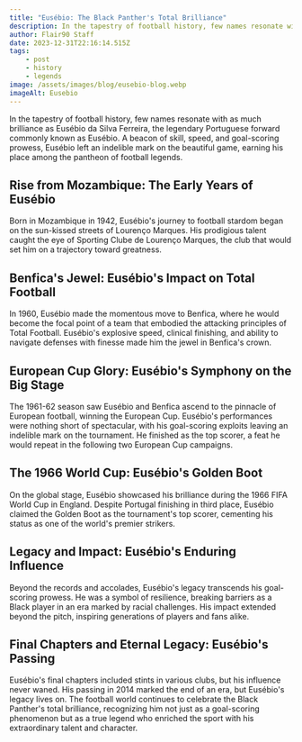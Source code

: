 ```yaml
---
title: "Eusébio: The Black Panther's Total Brilliance"
description: In the tapestry of football history, few names resonate with as much brilliance as Eusébio da Silva Ferreira, the legendary Portuguese forward commonly known as Eusébio.
author: Flair90 Staff
date: 2023-12-31T22:16:14.515Z
tags:
    - post
    - history
    - legends
image: /assets/images/blog/eusebio-blog.webp
imageAlt: Eusebio
---
```


In the tapestry of football history, few names resonate with as much brilliance as Eusébio da Silva Ferreira, the legendary Portuguese forward commonly known as Eusébio. A beacon of skill, speed, and goal-scoring prowess, Eusébio left an indelible mark on the beautiful game, earning his place among the pantheon of football legends.

## Rise from Mozambique: The Early Years of Eusébio

Born in Mozambique in 1942, Eusébio's journey to football stardom began on the sun-kissed streets of Lourenço Marques. His prodigious talent caught the eye of Sporting Clube de Lourenço Marques, the club that would set him on a trajectory toward greatness.

## Benfica's Jewel: Eusébio's Impact on Total Football

In 1960, Eusébio made the momentous move to Benfica, where he would become the focal point of a team that embodied the attacking principles of Total Football. Eusébio's explosive speed, clinical finishing, and ability to navigate defenses with finesse made him the jewel in Benfica's crown.

## European Cup Glory: Eusébio's Symphony on the Big Stage

The 1961-62 season saw Eusébio and Benfica ascend to the pinnacle of European football, winning the European Cup. Eusébio's performances were nothing short of spectacular, with his goal-scoring exploits leaving an indelible mark on the tournament. He finished as the top scorer, a feat he would repeat in the following two European Cup campaigns.

## The 1966 World Cup: Eusébio's Golden Boot

On the global stage, Eusébio showcased his brilliance during the 1966 FIFA World Cup in England. Despite Portugal finishing in third place, Eusébio claimed the Golden Boot as the tournament's top scorer, cementing his status as one of the world's premier strikers.

## Legacy and Impact: Eusébio's Enduring Influence

Beyond the records and accolades, Eusébio's legacy transcends his goal-scoring prowess. He was a symbol of resilience, breaking barriers as a Black player in an era marked by racial challenges. His impact extended beyond the pitch, inspiring generations of players and fans alike.

## Final Chapters and Eternal Legacy: Eusébio's Passing

Eusébio's final chapters included stints in various clubs, but his influence never waned. His passing in 2014 marked the end of an era, but Eusébio's legacy lives on. The football world continues to celebrate the Black Panther's total brilliance, recognizing him not just as a goal-scoring phenomenon but as a true legend who enriched the sport with his extraordinary talent and character.

